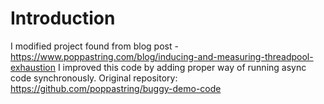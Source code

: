 # Introduction
I modified project found from blog post - https://www.poppastring.com/blog/inducing-and-measuring-threadpool-exhaustion
I improved this code by adding proper way of running async code synchronously.
Original repository: https://github.com/poppastring/buggy-demo-code
